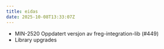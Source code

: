 ```yaml
---
title: eidas
date: 2025-10-08T13:33:07Z
---
```

- MIN-2520 Oppdatert versjon av freg-integration-lib (#449)
- Library upgrades

